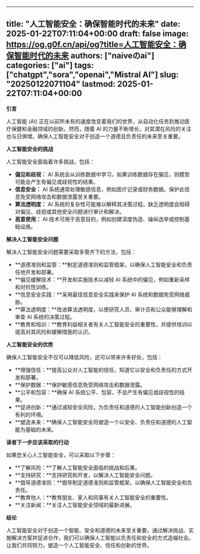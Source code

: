 
---
title: "人工智能安全：确保智能时代的未来"
date: 2025-01-22T07:11:04+00:00
draft: false
image: https://og.g0f.cn/api/og?title=人工智能安全：确保智能时代的未来
authors: ["naiveのai"]
categories: ["ai"]
tags: ["chatgpt","sora","openai","Mistral AI"]
slug: "20250122071104"
lastmod: 2025-01-22T07:11:04+00:00
---
**引言**

人工智能 (AI) 正在以前所未有的速度改变着我们的世界，从自动化任务到推动医疗保健和金融领域的创新。然而，随着 AI 的力量不断增长，对其潜在风险的关注也与日俱增。确保人工智能安全对于创造一个道德且负责任的未来至关重要。

**人工智能安全的挑战**

人工智能安全面临着许多挑战，包括：

- **偏见和歧视：** AI 系统会从训练数据中学习，如果训练数据存在偏见，则模型可能会产生有偏见或歧视性的结果。
- **信息安全：** AI 系统通常处理敏感信息，例如医疗记录或财务数据。保护此信息免受网络攻击和数据泄露至关重要。
- **算法透明度：** AI 系统的复杂性可能难以解释其决策过程。缺乏透明度会阻碍对偏见、歧视或其他安全问题进行审计和解决。
- **恶意使用：** AI 技术可用于恶意目的，例如创建深度伪造、操纵选举或控制基础设施。

**解决人工智能安全问题**

解决人工智能安全问题需要采取多管齐下的方法，包括：

- **道德准则和监管：**制定道德准则和监管框架，以确保人工智能安全和负责任地开发和部署。
- **偏见缓解技术：**开发和实施技术以减轻 AI 系统中的偏见，例如重新采样和对抗性训练。
- **信息安全实践：**采用最佳信息安全实践来保护 AI 系统和数据免受网络威胁。
- **算法透明度：**改进算法透明度，以使研究人员、审计员和公众能够理解和审查 AI 系统的决策过程。
- **教育和培训：**教育利益相关者有关人工智能安全的重要性，并提供培训以提高对其风险和缓解措施的认识。

**人工智能安全的优势**

确保人工智能安全不仅可以降低风险，还可以带来许多好处，包括：

- **增强信任：**提高公众对人工智能的信任，知道它以安全和负责任的方式开发和部署。
- **保护数据：**保护敏感信息免受网络攻击和数据泄露。
- **公平和包容：**确保 AI 系统公平、包容，不会产生有偏见或歧视性的结果。
- **促进创新：**通过减轻安全风险，为负责任和道德的人工智能创新创造一个有利的环境。
- **塑造未来：**确保人工智能安全将塑造一个以安全、负责任和道德的人工智能为基础的未来。

**读者下一步应该采取的行动**

如果您关心人工智能安全，可以采取以下步骤：

- **了解风险：**了解人工智能安全面临的挑战和后果。
- **支持研究：**支持研究和开发，以解决人工智能安全问题。
- **倡导道德准则：**倡导制定道德准则和监管框架，以确保人工智能安全和负责任。
- **教育他人：**教育朋友、家人和同事有关人工智能安全的重要性。
- **关注新闻：**关注人工智能安全领域的最新进展。

**结论**

人工智能安全对于创造一个智能、安全和道德的未来至关重要。通过解决挑战、实施解决方案并促进合作，我们可以确保人工智能以负责任和安全的方式造福社会。让我们共同努力，塑造一个人工智能安全、信任和创新的世界。